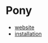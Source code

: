 # Pony

  * [website]( https://www.ponylang.io/)
  * [installation](https://github.com/ponylang/ponyc/blob/master/README.md#installation)
